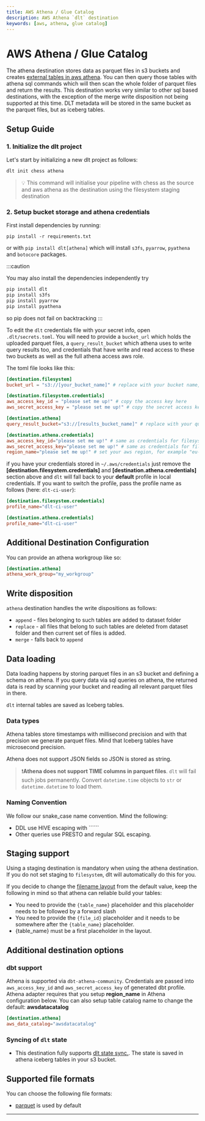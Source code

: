 ```yaml
---
title: AWS Athena / Glue Catalog
description: AWS Athena `dlt` destination
keywords: [aws, athena, glue catalog]
---
```


# AWS Athena / Glue Catalog

The athena destination stores data as parquet files in s3 buckets and creates [external tables in aws athena](https://docs.aws.amazon.com/athena/latest/ug/creating-tables.html). You can then query those tables with athena sql commands which will then scan the whole folder of parquet files and return the results. This destination works very similar to other sql based destinations, with the exception of the merge write disposition not being supported at this time. DLT metadata will be stored in the same bucket as the parquet files, but as iceberg tables.

## Setup Guide
### 1. Initialize the dlt project

Let's start by initializing a new dlt project as follows:
   ```bash
   dlt init chess athena
   ```
   > 💡 This command will initialise your pipeline with chess as the source and aws athena as the destination using the filesystem staging destination


### 2. Setup bucket storage and athena credentials

First install dependencies by running:
```
pip install -r requirements.txt
```
or with `pip install dlt[athena]` which will install `s3fs`, `pyarrow`, `pyathena` and `botocore` packages.

:::caution

You may also install the dependencies independently
try
```sh
pip install dlt
pip install s3fs
pip install pyarrow
pip install pyathena
```
so pip does not fail on backtracking
:::

To edit the `dlt` credentials file with your secret info, open `.dlt/secrets.toml`. You will need to provide a `bucket_url` which holds the uploaded parquet files, a `query_result_bucket` which athena uses to write query results too, and credentials that have write and read access to these two buckets as well as the full athena access aws role.

The toml file looks like this:

```toml
[destination.filesystem]
bucket_url = "s3://[your_bucket_name]" # replace with your bucket name,

[destination.filesystem.credentials]
aws_access_key_id = "please set me up!" # copy the access key here
aws_secret_access_key = "please set me up!" # copy the secret access key here

[destination.athena]
query_result_bucket="s3://[results_bucket_name]" # replace with your query results bucket name

[destination.athena.credentials]
aws_access_key_id="please set me up!" # same as credentials for filesystem
aws_secret_access_key="please set me up!" # same as credentials for filesystem
region_name="please set me up!" # set your aws region, for example "eu-central-1" for frankfurt
```

if you have your credentials stored in `~/.aws/credentials` just remove the **[destination.filesystem.credentials]** and **[destination.athena.credentials]** section above and `dlt` will fall back to your **default** profile in local credentials. If you want to switch the  profile, pass the profile name as follows (here: `dlt-ci-user`):
```toml
[destination.filesystem.credentials]
profile_name="dlt-ci-user"

[destination.athena.credentials]
profile_name="dlt-ci-user"
```

## Additional Destination Configuration

You can provide an athena workgroup like so:
```toml
[destination.athena]
athena_work_group="my_workgroup"
```

## Write disposition

`athena` destination handles the write dispositions as follows:
- `append` - files belonging to such tables are added to dataset folder
- `replace` - all files that belong to such tables are deleted from dataset folder and then current set of files is added.
- `merge` - falls back to `append`

## Data loading

Data loading happens by storing parquet files in an s3 bucket and defining a schema on athena. If you query data via sql queries on athena, the returned data is read by
scanning your bucket and reading all relevant parquet files in there.

`dlt` internal tables are saved as Iceberg tables.

### Data types
Athena tables store timestamps with millisecond precision and with that precision we generate parquet files. Mind that Iceberg tables have microsecond precision.

Athena does not support JSON fields so JSON is stored as string.

> ❗**Athena does not support TIME columns in parquet files**. `dlt` will fail such jobs permanently. Convert `datetime.time` objects to `str` or `datetime.datetime` to load them.

### Naming Convention
We follow our snake_case name convention. Mind the following:
* DDL use HIVE escaping with ``````
* Other queries use PRESTO and regular SQL escaping.

## Staging support

Using a staging destination is mandatory when using the athena destination. If you do not set staging to `filesystem`, dlt will automatically do this for you.

If you decide to change the [filename layout](./filesystem#data-loading) from the default value, keep the following in mind so that athena can reliable build your tables:
 - You need to provide the `{table_name}` placeholder and this placeholder needs to be followed by a forward slash
 - You need to provide the `{file_id}` placeholder and it needs to be somewhere after the `{table_name}` placeholder.
 - {table_name} must be a first placeholder in the layout.


## Additional destination options


### dbt support

Athena is supported via `dbt-athena-community`. Credentials are passed into `aws_access_key_id` and `aws_secret_access_key` of generated dbt profile.
Athena adapter requires that you setup **region_name** in Athena configuration below. You can also setup table catalog name to change the default: **awsdatacatalog**
```toml
[destination.athena]
aws_data_catalog="awsdatacatalog"
```

### Syncing of `dlt` state
- This destination fully supports [dlt state sync.](../../general-usage/state#syncing-state-with-destination). The state is saved in athena iceberg tables in your s3 bucket.


## Supported file formats
You can choose the following file formats:
* [parquet](../file-formats/parquet.md) is used by default

------
